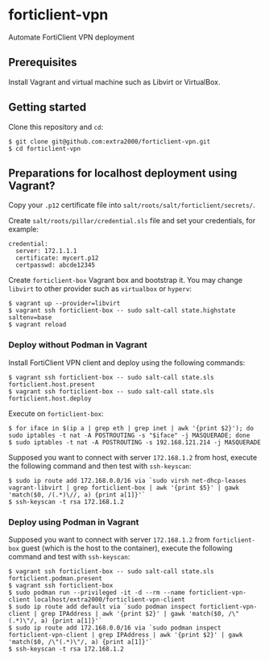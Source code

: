 # forticlient-vpn

Automate FortiClient VPN deployment


## Prerequisites

Install Vagrant and virtual machine such as Libvirt or VirtualBox.


## Getting started

Clone this repository and `cd`:
```
$ git clone git@github.com:extra2000/forticlient-vpn.git
$ cd forticlient-vpn
```


## Preparations for localhost deployment using Vagrant?

Copy your `.p12` certificate file into `salt/roots/salt/forticlient/secrets/`.

Create `salt/roots/pillar/credential.sls` file and set your credentials, for example:
```
credential:
  server: 172.1.1.1
  certificate: mycert.p12
  certpasswd: abcde12345
```

Create `forticlient-box` Vagrant box and bootstrap it. You may change `libvirt` to other provider such as `virtualbox` or `hyperv`:
```
$ vagrant up --provider=libvirt
$ vagrant ssh forticlient-box -- sudo salt-call state.highstate saltenv=base
$ vagrant reload
```


### Deploy without Podman in Vagrant

Install FortiClient VPN client and deploy using the following commands:
```
$ vagrant ssh forticlient-box -- sudo salt-call state.sls forticlient.host.present
$ vagrant ssh forticlient-box -- sudo salt-call state.sls forticlient.host.deploy
```

Execute on `forticlient-box`:
```
$ for iface in $(ip a | grep eth | grep inet | awk '{print $2}'); do sudo iptables -t nat -A POSTROUTING -s "$iface" -j MASQUERADE; done
$ sudo iptables -t nat -A POSTROUTING -s 192.168.121.214 -j MASQUERADE
```

Supposed you want to connect with server `172.168.1.2` from host, execute the following command and then test with `ssh-keyscan`:
```
$ sudo ip route add 172.168.0.0/16 via `sudo virsh net-dhcp-leases vagrant-libvirt | grep forticlient-box | awk '{print $5}' | gawk 'match($0, /(.*)\//, a) {print a[1]}'`
$ ssh-keyscan -t rsa 172.168.1.2
```


### Deploy using Podman in Vagrant

Supposed you want to connect with server `172.168.1.2` from `forticlient-box` guest (which is the host to the container), execute the following command and test with `ssh-keyscan`:
```
$ vagrant ssh forticlient-box -- sudo salt-call state.sls forticlient.podman.present
$ vagrant ssh forticlient-box
$ sudo podman run --privileged -it -d --rm --name forticlient-vpn-client localhost/extra2000/forticlient-vpn-client
$ sudo ip route add default via `sudo podman inspect forticlient-vpn-client | grep IPAddress | awk '{print $2}' | gawk 'match($0, /\"(.*)\"/, a) {print a[1]}'`
$ sudo ip route add 172.168.0.0/16 via `sudo podman inspect forticlient-vpn-client | grep IPAddress | awk '{print $2}' | gawk 'match($0, /\"(.*)\"/, a) {print a[1]}'`
$ ssh-keyscan -t rsa 172.168.1.2
```
